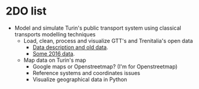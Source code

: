# 2DO list

* Model and simulate Turin's public transport system using classical transports modelling techniques
  * Load, clean, process and visualize GTT's and Trenitalia's open data
    * [Data description and old data](http://www.5t.torino.it/open-data/).  
    * [Some 2016 data](http://www.gtfs-data-exchange.com/agency/gtt-servizi-turistici/).     
  * Map data on Turin's map
    * Google maps or Openstreetmap? (I'm for Openstreetmap)
    * Reference systems and coordinates issues
    * Visualize geographical data in Python
